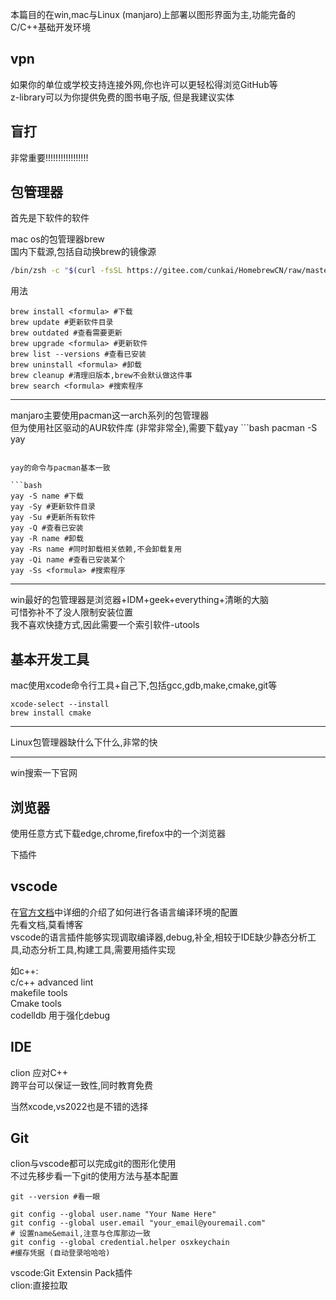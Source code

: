 本篇目的在win,mac与Linux (manjaro)上部署以图形界面为主,功能完备的C/C++基础开发环境

## vpn

如果你的单位或学校支持连接外网,你也许可以更轻松得浏览GitHub等  
z-library可以为你提供免费的图书电子版, 但是我建议实体  

## 盲打

非常重要!!!!!!!!!!!!!!!!!

## 包管理器

首先是下软件的软件

mac os的包管理器brew  
国内下载源,包括自动换brew的镜像源

```bash
/bin/zsh -c "$(curl -fsSL https://gitee.com/cunkai/HomebrewCN/raw/master/Homebrew.sh)" 
```

用法

```shell
brew install <formula> #下载
brew update #更新软件目录
brew outdated #查看需要更新
brew upgrade <formula> #更新软件
brew list --versions #查看已安装
brew uninstall <formula> #卸载
brew cleanup #清理旧版本,brew不会默认做这件事
brew search <formula> #搜索程序
```
----
manjaro主要使用pacman这一arch系列的包管理器   
但为使用社区驱动的AUR软件库 (非常非常全),需要下载yay
\```bash
pacman -S yay
```

yay的命令与pacman基本一致

```bash
yay -S name #下载
yay -Sy #更新软件目录
yay -Su #更新所有软件
yay -Q #查看已安装
yay -R name #卸载
yay -Rs name #同时卸载相关依赖,不会卸载复用
yay -Qi name #查看已安装某个
yay -Ss <formula> #搜索程序
```

----
win最好的包管理器是浏览器+IDM+geek+everything+清晰的大脑  
可惜弥补不了没人限制安装位置  
我不喜欢快捷方式,因此需要一个索引软件-utools  

## 基本开发工具

mac使用xcode命令行工具+自己下,包括gcc,gdb,make,cmake,git等

```shell
xcode-select --install
brew install cmake
```

----
Linux包管理器缺什么下什么,非常的快

----

win搜索一下官网

## 浏览器

使用任意方式下载edge,chrome,firefox中的一个浏览器  

下插件

## vscode

在[官方文档](https://code.visualstudio.com/docs)中详细的介绍了如何进行各语言编译环境的配置  
先看文档,莫看博客  
vscode的语言插件能够实现调取编译器,debug,补全,相较于IDE缺少静态分析工具,动态分析工具,构建工具,需要用插件实现

如c++:  
c/c++ advanced lint  
makefile tools  
Cmake tools  
codelldb   用于强化debug

## IDE

clion 应对C++  
跨平台可以保证一致性,同时教育免费

当然xcode,vs2022也是不错的选择

## Git

clion与vscode都可以完成git的图形化使用  
不过先移步看一下git的使用方法与基本配置

```shell
git --version #看一眼

git config --global user.name "Your Name Here"
git config --global user.email "your_email@youremail.com"
# 设置name&email,注意与仓库那边一致
git config --global credential.helper osxkeychain
#缓存凭据 (自动登录哈哈哈)
```

vscode:Git Extensin Pack插件  
clion:直接拉取